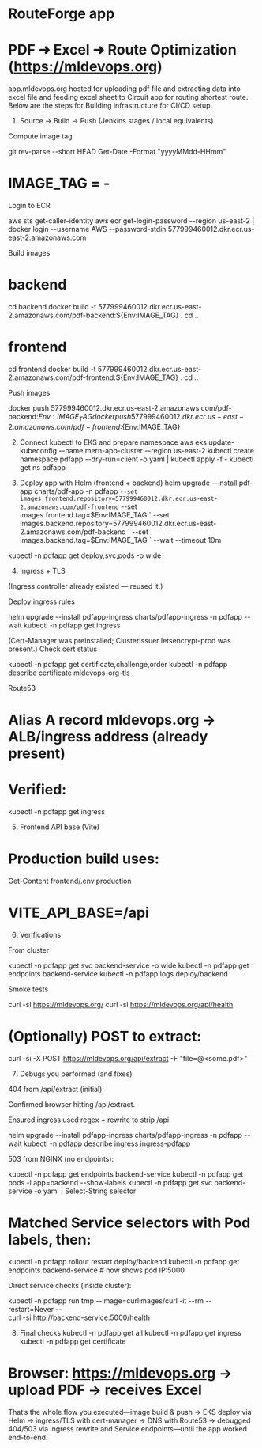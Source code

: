 # RouteForge app
 # PDF ➜ Excel ➜ Route Optimization (https://mldevops.org)

app.mldevops.org hosted for uploading pdf file and extracting data into excel file and feeding excel sheet to Circuit app for routing shortest route.
Below are the steps for Building infrastructure for CI/CD setup.


1) Source → Build → Push (Jenkins stages / local equivalents)

Compute image tag

git rev-parse --short HEAD
Get-Date -Format "yyyyMMdd-HHmm"
# IMAGE_TAG = <sha>-<timestamp>


Login to ECR

aws sts get-caller-identity
aws ecr get-login-password --region us-east-2 |
  docker login --username AWS --password-stdin 577999460012.dkr.ecr.us-east-2.amazonaws.com


Build images

# backend
cd backend
docker build -t 577999460012.dkr.ecr.us-east-2.amazonaws.com/pdf-backend:${Env:IMAGE_TAG} .
cd ..

# frontend
cd frontend
docker build -t 577999460012.dkr.ecr.us-east-2.amazonaws.com/pdf-frontend:${Env:IMAGE_TAG} .
cd ..


Push images

docker push 577999460012.dkr.ecr.us-east-2.amazonaws.com/pdf-backend:${Env:IMAGE_TAG}
docker push 577999460012.dkr.ecr.us-east-2.amazonaws.com/pdf-frontend:${Env:IMAGE_TAG}

2) Connect kubectl to EKS and prepare namespace
aws eks update-kubeconfig --name mern-app-cluster --region us-east-2
kubectl create namespace pdfapp --dry-run=client -o yaml | kubectl apply -f -
kubectl get ns pdfapp

3) Deploy app with Helm (frontend + backend)
helm upgrade --install pdf-app charts/pdf-app -n pdfapp `
  --set images.frontend.repository=577999460012.dkr.ecr.us-east-2.amazonaws.com/pdf-frontend `
  --set images.frontend.tag=$Env:IMAGE_TAG `
  --set images.backend.repository=577999460012.dkr.ecr.us-east-2.amazonaws.com/pdf-backend `
  --set images.backend.tag=$Env:IMAGE_TAG `
  --wait --timeout 10m

kubectl -n pdfapp get deploy,svc,pods -o wide

4) Ingress + TLS

(Ingress controller already existed — reused it.)

Deploy ingress rules

helm upgrade --install pdfapp-ingress charts/pdfapp-ingress -n pdfapp --wait
kubectl -n pdfapp get ingress


(Cert-Manager was preinstalled; ClusterIssuer letsencrypt-prod was present.)
Check cert status

kubectl -n pdfapp get certificate,challenge,order
kubectl -n pdfapp describe certificate mldevops-org-tls


Route53

# Alias A record mldevops.org -> ALB/ingress address (already present)
# Verified:

kubectl -n pdfapp get ingress

5) Frontend API base (Vite)
# Production build uses:
Get-Content frontend/.env.production
# VITE_API_BASE=/api

6) Verifications

From cluster

kubectl -n pdfapp get svc backend-service -o wide
kubectl -n pdfapp get endpoints backend-service
kubectl -n pdfapp logs deploy/backend


Smoke tests

curl -si https://mldevops.org/
curl -si https://mldevops.org/api/health
# (Optionally) POST to extract:
curl -si -X POST https://mldevops.org/api/extract -F "file=@<some.pdf>"

7) Debugs you performed (and fixes)

404 from /api/extract (initial):

Confirmed browser hitting /api/extract.

Ensured ingress used regex + rewrite to strip /api:

helm upgrade --install pdfapp-ingress charts/pdfapp-ingress -n pdfapp --wait
kubectl -n pdfapp describe ingress ingress-pdfapp


503 from NGINX (no endpoints):

kubectl -n pdfapp get endpoints backend-service
kubectl -n pdfapp get pods -l app=backend --show-labels
kubectl -n pdfapp get svc backend-service -o yaml | Select-String selector
# Matched Service selectors with Pod labels, then:
kubectl -n pdfapp rollout restart deploy/backend
kubectl -n pdfapp get endpoints backend-service   # now shows pod IP:5000


Direct service checks (inside cluster):

kubectl -n pdfapp run tmp --image=curlimages/curl -it --rm --restart=Never -- \
  curl -si http://backend-service:5000/health

8) Final checks
kubectl -n pdfapp get all
kubectl -n pdfapp get ingress
kubectl -n pdfapp get certificate
# Browser: https://mldevops.org  → upload PDF → receives Excel


That’s the whole flow you executed—image build & push → EKS deploy via Helm → ingress/TLS with cert-manager → DNS with Route53 → debugged 404/503 via ingress rewrite and Service endpoints—until the app worked end-to-end.


